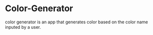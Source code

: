 # Color-Generator
color generator is an app that generates color based on the color name inputed by a user.
